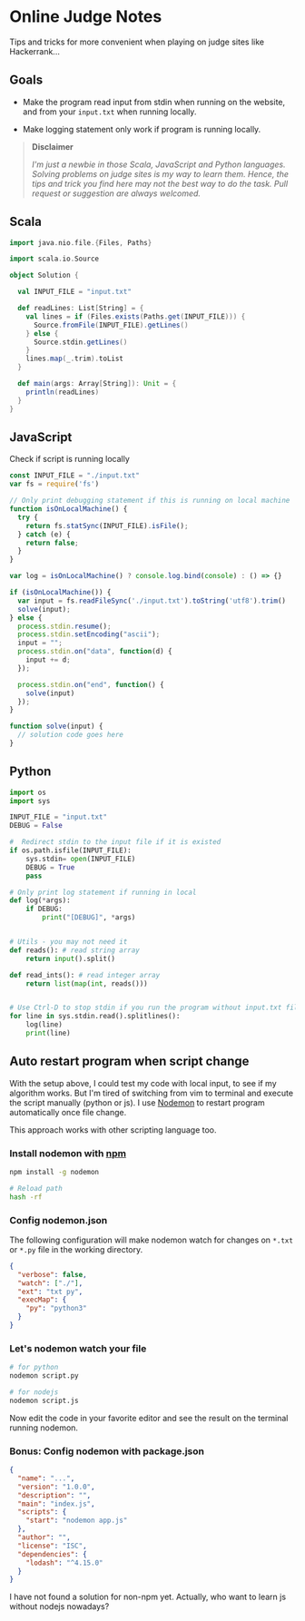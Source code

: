 Online Judge Notes
==================

Tips and tricks for more convenient when playing on judge sites like
Hackerrank...


Goals
-----

- Make the program read input from stdin when running on the website, and from
your `input.txt` when running locally.

- Make logging statement only work if program is running locally.

> **Disclaimer**
>
> _I'm just a newbie in those Scala, JavaScript and Python languages.
> Solving problems on judge sites is my way to learn them. Hence, the
> tips and trick you find here may not the best way to do the task. Pull
> request or suggestion are always welcomed._


Scala
-----

```scala
import java.nio.file.{Files, Paths}

import scala.io.Source

object Solution {

  val INPUT_FILE = "input.txt"

  def readLines: List[String] = {
    val lines = if (Files.exists(Paths.get(INPUT_FILE))) {
      Source.fromFile(INPUT_FILE).getLines()
    } else {
      Source.stdin.getLines()
    }
    lines.map(_.trim).toList
  }

  def main(args: Array[String]): Unit = {
    println(readLines)
  }
}
```

JavaScript
----------

Check if script is running locally

```javascript
const INPUT_FILE = "./input.txt"
var fs = require('fs')

// Only print debugging statement if this is running on local machine
function isOnLocalMachine() {
  try {
    return fs.statSync(INPUT_FILE).isFile();
  } catch (e) {
    return false;
  }
}

var log = isOnLocalMachine() ? console.log.bind(console) : () => {}

if (isOnLocalMachine()) {
  var input = fs.readFileSync('./input.txt').toString('utf8').trim()
  solve(input);
} else {
  process.stdin.resume();
  process.stdin.setEncoding("ascii");
  input = "";
  process.stdin.on("data", function(d) {
    input += d;
  });

  process.stdin.on("end", function() {
    solve(input)
  });
}

function solve(input) {
  // solution code goes here
}
```

Python
------
```python
import os
import sys

INPUT_FILE = "input.txt"
DEBUG = False

#  Redirect stdin to the input file if it is existed
if os.path.isfile(INPUT_FILE):
    sys.stdin= open(INPUT_FILE)
    DEBUG = True
    pass

# Only print log statement if running in local
def log(*args):
    if DEBUG:
        print("[DEBUG]", *args)


# Utils - you may not need it
def reads(): # read string array
    return input().split()

def read_ints(): # read integer array
    return list(map(int, reads()))


# Use Ctrl-D to stop stdin if you run the program without input.txt file
for line in sys.stdin.read().splitlines():
    log(line)
    print(line)

```


Auto restart program when script change
---------------------------------------

With the setup above, I could test my code with local input, to see if my
algorithm works. But I'm tired of switching from vim to terminal and execute
the script manually (python or js). I use [Nodemon](https://github.com/remy/nodemon) to restart program automatically once file change.

This approach works with other scripting language too.

### Install nodemon with [npm](https://www.npmjs.com/)

```sh
npm install -g nodemon

# Reload path
hash -rf
```

### Config nodemon.json

The following configuration will make nodemon watch for changes on `*.txt`
 or `*.py` file in the working directory.

```json
{
  "verbose": false,
  "watch": ["./"],
  "ext": "txt py",
  "execMap": {
    "py": "python3"
  }
}
```

### Let's nodemon watch your file

```sh
# for python
nodemon script.py

# for nodejs
nodemon script.js
```

Now edit the code in your favorite editor and see the result on the terminal running nodemon.

### Bonus: Config nodemon with package.json

```json
{
  "name": "...",
  "version": "1.0.0",
  "description": "",
  "main": "index.js",
  "scripts": {
    "start": "nodemon app.js"
  },
  "author": "",
  "license": "ISC",
  "dependencies": {
    "lodash": "^4.15.0"
  }
}
```

I have not found a solution for non-npm yet. Actually, who want to learn js
without nodejs nowadays?
